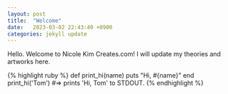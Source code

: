 ```yaml
---
layout: post
title:  "Welcome"
date:   2023-03-02 22:43:40 +0900
categories: jekyll update
---
```


Hello. Welcome to Nicole Kim Creates.com! I will update my theories and artworks here.

{% highlight ruby %}
def print_hi(name)
  puts "Hi, #{name}"
end
print_hi('Tom')
#=> prints 'Hi, Tom' to STDOUT.
{% endhighlight %}

